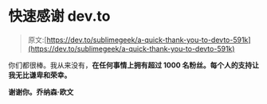 # 快速感谢 dev.to

> 原文:[https://dev.to/sublimegeek/a-quick-thank-you-to-devto-591k](https://dev.to/sublimegeek/a-quick-thank-you-to-devto-591k)

你们都很棒。我从来没有，**在任何事情上拥有超过 1000 名粉丝。每个人的支持让我无比谦卑和荣幸。**

 **谢谢你。乔纳森·欧文**